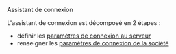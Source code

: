 




Assistant de connexion




L'assistant de connexion est décomposé en 2 étapes :


* définir les [paramètres de connexion au serveur](BaseDonnees.htm)
* renseigner les [paramètres de connexion de la société](UtilisateurOptions.htm)


